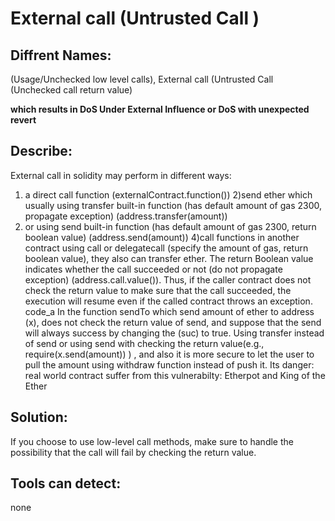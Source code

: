 # External call (Untrusted Call )

## Diffrent Names:
(Usage/Unchecked low level calls),
External call (Untrusted Call (Unchecked call return value)

**which results in DoS Under External Influence or DoS with unexpected revert**

## Describe: 
External call in solidity may perform in different ways:
 1) a direct call function (externalContract.function())
 2)send ether which usually using transfer built-in function (has default amount of gas 2300, propagate exception) (address.transfer(amount))
 3) or using send built-in function (has default amount of gas 2300, return boolean value) (address.send(amount))
 4)call functions in another contract using call or delegatecall (specify the amount of gas, return boolean value), they also can transfer ether.
  The return Boolean value indicates whether the call succeeded or not (do not propagate exception) (address.call.value()). 
  Thus, if the caller contract does not check the return value to make sure that the call succeeded, the execution will resume even if the called contract throws an exception. 
  code_a In the function sendTo which send amount of ether to address (x), does not check the return value of send, and suppose that the send will always success by changing the (suc) to true.
   Using transfer instead of send or using send with checking the return value(e.g.,  require(x.send(amount)) ) , and also it is more secure to let the user to pull the amount using withdraw function instead of push it.
   Its danger: real world contract suffer from this vulnerabilty: Etherpot and King of the Ether

## Solution:
 If you choose to use low-level call methods, make sure to handle the possibility that the call will fail by checking the return value.
 
## Tools can detect:
 none
